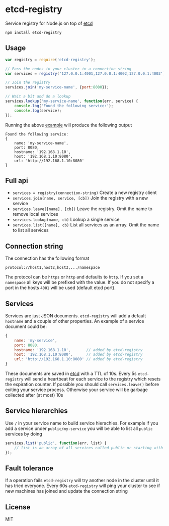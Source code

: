 # etcd-registry

Service registry for Node.js on top of [etcd](https://github.com/coreos/etcd)

	npm install etcd-registry

## Usage

``` js
var registry = require('etcd-registry');

// Pass the nodes in your cluster in a connection string
var services = registry('127.0.0.1:4001,127.0.0.1:4002,127.0.0.1:4003');

// Join the registry
services.join('my-service-name', {port:8080});

// Wait a bit and do a lookup
services.lookup('my-service-name', function(err, service) {
	console.log('Found the following service:');
	console.log(service);
});

```

Running the above [example](https://github.com/mafintosh/etcd-registry/blob/master/example.js) will produce the following output

```
Found the following service:
{
	name: 'my-service-name',
	port: 8080,
	hostname: '192.168.1.10',
	host: '192.168.1.10:8080',
	url: 'http://192.168.1.10:8080'
}
```

## Full api

* `services = registry(connection-string)` Create a new registry client
* `services.join(name, service, [cb])` Join the registry with a new service
* `services.leave([name], [cb])` Leave the registry. Omit the name to remove local services
* `services.lookup(name, cb)` Lookup a single service
* `services.list([name], cb)` List all services as an array. Omit the name to list all services

## Connection string

The connection has the following format

	protocol://host1,host2,host3,.../namespace

The protocol can be `https` or `http` and defaults to `http`.
If you set a `namespace` all keys will be prefixed with the value.
If you do not specify a port in the hosts `4001` will be used (default etcd port).

## Services

Services are just JSON documents. `etcd-registry` will add a default `hostname` and a couple of other properties.
An example of a service document could be:

``` js
{
	name: 'my-service',
	port: 8080,
	hostname: '192.168.1.10',       // added by etcd-registry
	host: '192.168.1.10:8080',      // added by etcd-registry
	url: 'http://192.168.1.10:8080' // added by etcd-registry
}
```

These documents are saved in [etcd](https://github.com/coreos/etcd) with a TTL of 10s.
Every 5s `etcd-registry` will send a heartbeat for each service to the registry which resets the expiration counter.
If possible you should call `services.leave()` before exiting your service process. Otherwise your service will be garbage collected after (at most) 10s

## Service hierarchies

Use `/` in your service name to build service hierachies.
For example if you add a service under `public/my-service` you will be able to list all `public` services by doing

``` js
services.list('public', function(err, list) {
	// list is an array of all services called public or starting with public/
});
```

## Fault tolerance

If a operation fails `etcd-registry` will try another node in the cluster until it has tried everyone.
Every 60s `etcd-registry` will ping your cluster to see if new machines has joined and update the connection string

## License

MIT
